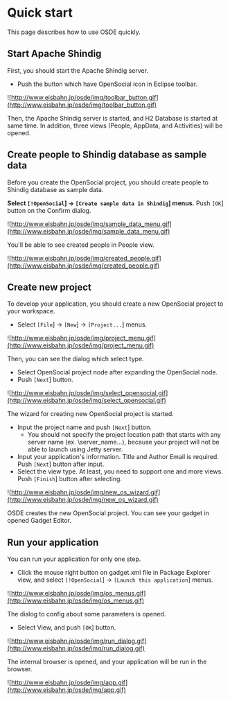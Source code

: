 # Quick start #

This page describes how to use OSDE quickly.

## Start Apache Shindig ##

First, you should start the Apache Shindig server.

  * Push the button which have OpenSocial icon in Eclipse toolbar.

![http://www.eisbahn.jp/osde/img/toolbar_button.gif](http://www.eisbahn.jp/osde/img/toolbar_button.gif)

Then, the Apache Shindig server is started, and H2 Database is started at same time. In addition, three views (People, AppData, and Activities) will be opened.

## Create people to Shindig database as sample data ##

Before you create the OpenSocial project, you should create people to Shindig database as sample data.

**Select `[!OpenSocial`] -> `[Create sample data in Shindig`] menus.** Push `[OK`] button on the Confirm dialog.

![http://www.eisbahn.jp/osde/img/sample_data_menu.gif](http://www.eisbahn.jp/osde/img/sample_data_menu.gif)

You'll be able to see created people in People view.

![http://www.eisbahn.jp/osde/img/created_people.gif](http://www.eisbahn.jp/osde/img/created_people.gif)

## Create new project ##

To develop your application, you should create a new OpenSocial project to your workspace.

  * Select `[File`] -> `[New`] -> `[Project...`] menus.

![http://www.eisbahn.jp/osde/img/project_menu.gif](http://www.eisbahn.jp/osde/img/project_menu.gif)

Then, you can see the dialog which select type.

  * Select OpenSocial project node after expanding the OpenSocial node.
  * Push `[Next`] button.

![http://www.eisbahn.jp/osde/img/select_opensocial.gif](http://www.eisbahn.jp/osde/img/select_opensocial.gif)

The wizard for creating new OpenSocial project is started.

  * Input the project name and push `[Next`] button.
    * You should not specify the project location path that starts with any server name (ex. \\server\_name\...), because your project will not be able to launch using Jetty server.
  * Input your application's information. Title and Author Email is required. Push `[Next`] button after input.
  * Select the view type. At least, you need to support one and more views. Push `[Finish`] button after selecting.

![http://www.eisbahn.jp/osde/img/new_os_wizard.gif](http://www.eisbahn.jp/osde/img/new_os_wizard.gif)

OSDE creates the new OpenSocial project. You can see your gadget in opened Gadget Editor.

## Run your application ##

You can run your application for only one step.

  * Click the mouse right button on gadget.xml file in Package Explorer view, and select `[!OpenSocial`] -> `[Launch this application`] menus.

![http://www.eisbahn.jp/osde/img/os_menus.gif](http://www.eisbahn.jp/osde/img/os_menus.gif)

The dialog to config about some parameters is opened.

  * Select View, and push `[OK`] button.

![http://www.eisbahn.jp/osde/img/run_dialog.gif](http://www.eisbahn.jp/osde/img/run_dialog.gif)

The internal browser is opened, and your application will be run in the browser.

![http://www.eisbahn.jp/osde/img/app.gif](http://www.eisbahn.jp/osde/img/app.gif)